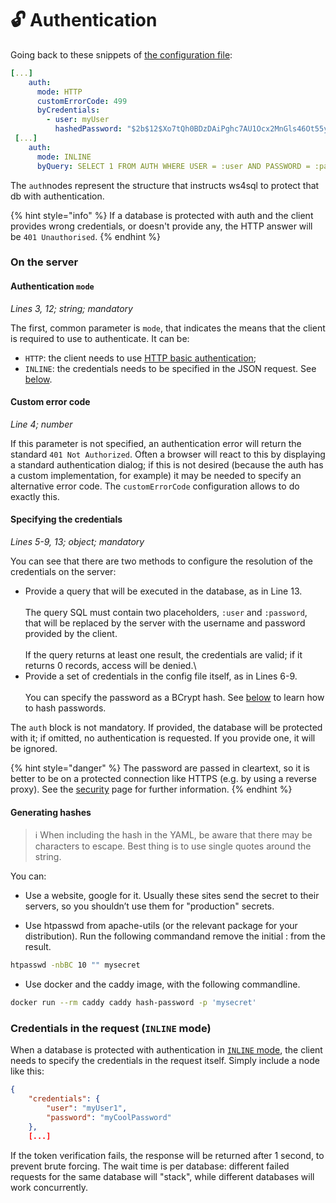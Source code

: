 # 🔓 Authentication

Going back to these snippets of [the configuration file](configuration-file.md):

```yaml
[...]
    auth:
      mode: HTTP
      customErrorCode: 499
      byCredentials:
        - user: myUser
          hashedPassword: "$2b$12$Xo7tQh0BDzDAiPghc7AU1Ocx2MnGls46Ot55y4MQNtPRhK0nemyWq"
 [...]
    auth:
      mode: INLINE
      byQuery: SELECT 1 FROM AUTH WHERE USER = :user AND PASSWORD = :password
```

The `auth`nodes represent the structure that instructs ws4sql to protect that db with authentication.

{% hint style="info" %}
If a database is protected with auth and the client provides wrong credentials, or doesn't provide any, the HTTP answer will be `401 Unauthorised`.
{% endhint %}

### On the server

#### Authentication `mode`

_Lines 3, 12; string; mandatory_

The first, common parameter is `mode`, that indicates the means that the client is required to use to authenticate. It can be:

* `HTTP`: the client needs to use [HTTP basic authentication](https://it.wikipedia.org/wiki/Basic\_access\_authentication);
* `INLINE`: the credentials needs to be specified in the JSON request. See [below](authentication.md#on-the-client).

#### Custom error code

_Line 4; number_

If this parameter is not specified, an authentication error will return the standard `401 Not Authorized`. Often a
browser will react to this by displaying a standard authentication dialog; if this is not desired (because the auth has
a custom implementation, for example) it may be needed to specify an alternative error code. The `customErrorCode`
configuration allows to do exactly this.

#### Specifying the credentials

_Lines 5-9, 13; object; mandatory_

You can see that there are two methods to configure the resolution of the credentials on the server:

* Provide a query that will be executed in the database, as in Line 13.\
  \
  The query SQL must contain two placeholders, `:user` and `:password`, that will be replaced by the server with the username and password provided by the client.\
  \
  If the query returns at least one result, the credentials are valid; if it returns 0 records, access will be denied.\\
* Provide a set of credentials in the config file itself, as in Lines 6-9.\
  \
  You can specify the password as a BCrypt hash. See [below](authentication.md#generating-the-token) to learn how to hash passwords.

The `auth` block is not mandatory. If provided, the database will be protected with it; if omitted, no authentication is requested. If you provide one, it will be ignored.

{% hint style="danger" %}
The password are passed in cleartext, so it is better to be on a protected connection like HTTPS (e.g. by using a reverse proxy). See the [security](../security.md#authentication) page for further information.
{% endhint %}

#### Generating hashes

> ℹ️ When including the hash in the YAML, be aware that there may be characters to escape. Best thing is to use single quotes around the string.

You can:

- Use a website, google for it. Usually these sites send the secret to their servers, so you shouldn’t use them for "production" secrets.

- Use htpasswd from apache-utils (or the relevant package for your distribution). Run the following commandand remove the initial : from the result.

```bash
htpasswd -nbBC 10 "" mysecret
```

- Use docker and the caddy image, with the following commandline.

```bash
docker run --rm caddy caddy hash-password -p 'mysecret'
```

### Credentials in the request (`INLINE` mode)

When a database is protected with authentication in [`INLINE` mode](authentication.md#mode), the client needs to specify the credentials in the request itself. Simply include a node like this:

```json
{
    "credentials": {
        "user": "myUser1",
        "password": "myCoolPassword"
    },
    [...]
```

If the token verification fails, the response will be returned after 1 second, to prevent brute forcing. The wait time is per database: different failed requests for the same database will "stack", while different databases will work concurrently.
